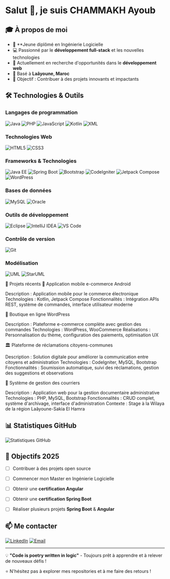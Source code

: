 # Salut 👋, je suis CHAMMAKH Ayoub

## 🎓 À propos de moi
- 🎯 **Jeune diplômé en Ingénierie Logicielle
- 💻 Passionné par le **développement full-stack** et les nouvelles technologies
- 🌱 Actuellement en recherche d'opportunités dans le **développement web**
- 📍 Basé à **Laâyoune, Maroc**
- 🎯 Objectif : Contribuer à des projets innovants et impactants


## 🛠️ Technologies & Outils

### Langages de programmation
![Java](https://img.shields.io/badge/-Java-007396?style=flat-square&logo=java&logoColor=white)
![PHP](https://img.shields.io/badge/-PHP-777BB4?style=flat-square&logo=php&logoColor=white)
![JavaScript](https://img.shields.io/badge/-JavaScript-F7DF1E?style=flat-square&logo=javascript&logoColor=black)
![Kotlin](https://img.shields.io/badge/-Kotlin-0095D5?style=flat-square&logo=kotlin&logoColor=white)
![XML](https://img.shields.io/badge/-XML-FF6600?style=flat-square&logo=xml&logoColor=white)

### Technologies Web
![HTML5](https://img.shields.io/badge/-HTML5-E34F26?style=flat-square&logo=html5&logoColor=white)
![CSS3](https://img.shields.io/badge/-CSS3-1572B6?style=flat-square&logo=css3&logoColor=white)

### Frameworks & Technologies
![Java EE](https://img.shields.io/badge/-Java%20EE-007396?style=flat-square&logo=java&logoColor=white)
![Spring Boot](https://img.shields.io/badge/-Spring%20Boot-6DB33F?style=flat-square&logo=spring&logoColor=white)
![Bootstrap](https://img.shields.io/badge/-Bootstrap-563D7C?style=flat-square&logo=bootstrap&logoColor=white)
![CodeIgniter](https://img.shields.io/badge/-CodeIgniter-EF4223?style=flat-square&logo=codeigniter&logoColor=white)
![Jetpack Compose](https://img.shields.io/badge/-Jetpack%20Compose-4285F4?style=flat-square&logo=jetpackcompose&logoColor=white)
![WordPress](https://img.shields.io/badge/-WordPress-21759B?style=flat-square&logo=wordpress&logoColor=white)

### Bases de données
![MySQL](https://img.shields.io/badge/-MySQL-4479A1?style=flat-square&logo=mysql&logoColor=white)
![Oracle](https://img.shields.io/badge/-Oracle-F80000?style=flat-square&logo=oracle&logoColor=white)

### Outils de développement
![Eclipse](https://img.shields.io/badge/-Eclipse-2C2255?style=flat-square&logo=eclipse&logoColor=white)
![IntelliJ IDEA](https://img.shields.io/badge/-IntelliJ%20IDEA-000000?style=flat-square&logo=intellij-idea&logoColor=white)
![VS Code](https://img.shields.io/badge/-VS%20Code-007ACC?style=flat-square&logo=visual-studio-code&logoColor=white)

### Contrôle de version
![Git](https://img.shields.io/badge/-Git-F05032?style=flat-square&logo=git&logoColor=white)

### Modélisation
![UML](https://img.shields.io/badge/-UML-0052CC?style=flat-square&logo=uml&logoColor=white)
![StarUML](https://img.shields.io/badge/-StarUML-FF6B35?style=flat-square&logo=staruml&logoColor=white)

🚀 Projets récents
📱 Application mobile e-commerce Android

Description : Application mobile pour le commerce électronique
Technologies : Kotlin, Jetpack Compose
Fonctionnalités : Intégration APIs REST, système de commandes, interface utilisateur moderne

🛒 Boutique en ligne WordPress

Description : Plateforme e-commerce complète avec gestion des commandes
Technologies : WordPress, WooCommerce
Réalisations : Personnalisation du thème, configuration des paiements, optimisation UX

🏛️ Plateforme de réclamations citoyens-communes

Description : Solution digitale pour améliorer la communication entre citoyens et administration
Technologies : CodeIgniter, MySQL, Bootstrap
Fonctionnalités : Soumission automatique, suivi des réclamations, gestion des suggestions et observations

📄 Système de gestion des courriers

Description : Application web pour la gestion documentaire administrative
Technologies : PHP, MySQL, Bootstrap
Fonctionnalités : CRUD complet, système d'archivage, interface d'administration
Contexte : Stage à la Wilaya de la région Laâyoune-Sakia El Hamra

## 📊 Statistiques GitHub

![Statistiques GitHub](https://github-readme-stats.vercel.app/api?username=chammAyoub&show_icons=true&theme=radical)


## 🎯 Objectifs 2025
- [ ] Contribuer à des projets open source  
- [ ] Commencer mon Master en Ingénierie Logicielle  
- [ ] Obtenir une **certification Angular**
- [ ] Obtenir une **certification Spring Boot** 
- [ ] Réaliser plusieurs projets **Spring Boot** & **Angular**  


## 📫 Me contacter

[![LinkedIn](https://img.shields.io/badge/-LinkedIn-0077B5?style=flat-square&logo=linkedin&logoColor=white)](https://www.linkedin.com/in/ayoub-chammakh-a11508279/)
[![Email](https://img.shields.io/badge/-Email-D14836?style=flat-square&logo=gmail&logoColor=white)](mailto:Chamm.ayoub@gmail.com)

---

💡 **"Code is poetry written in logic"** - Toujours prêt à apprendre et à relever de nouveaux défis !

⭐ N'hésitez pas à explorer mes repositories et à me faire des retours !
